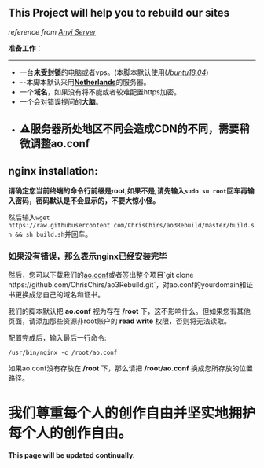 ## This Project will help you to rebuild our sites

*reference from [Anyi Server](zh.wikimirror.org/wiki/help)*

**准备工作**：

---
* 一台**未受封锁**的电脑或者vps。(本脚本默认使用[*Ubuntu18.04*]("https://releases.ubuntu.com/18.04.4/"))
*   --本脚本默认采用[**Netherlands**]("https://en.wikipedia.org/wiki/Netherlands")的服务器。
* 一个**域名**，如果没有将不能或者较难配置https加密。
* 一个会对错误提问的**大脑**。
* ## ⚠服务器所处地区不同会造成CDN的不同，需要稍微调整ao.conf

## nginx installation:
**请确定您当前终端的命令行前缀是root,如果不是,请先输入`sudo su root`回车再输入密码，密码默认是不会显示的，不要大惊小怪。**

然后输入`wget https://raw.githubusercontent.com/ChrisChirs/ao3Rebuild/master/build.sh && sh build.sh`并回车。

### 如果没有错误，那么表示nginx已经安装完毕

然后，您可以下载我们的[ao.conf]("https://raw.githubusercontent.com/ChrisChirs/ao3Rebuild/master/ao.conf")或者签出整个项目`git clone https://github.com/ChrisChirs/ao3Rebuild.git`，对ao.conf的yourdomain和证书更换成您自己的域名和证书。

我们的脚本默认把 **ao.conf** 视为存在 **/root** 下，这不影响什么。但如果您有其他页面，请添加那些资源非root账户的 **read write** 权限，否则将无法读取。

配置完成后，输入最后一行命令:

`/usr/bin/nginx -c /root/ao.conf`

如果ao.conf没有存放在 **/root** 下，那么请把 **/root/ao.conf** 换成您所存放的位置路径。

# 我们尊重每个人的创作自由并坚实地拥护每个人的创作自由。

#### This page will be updated continually.

